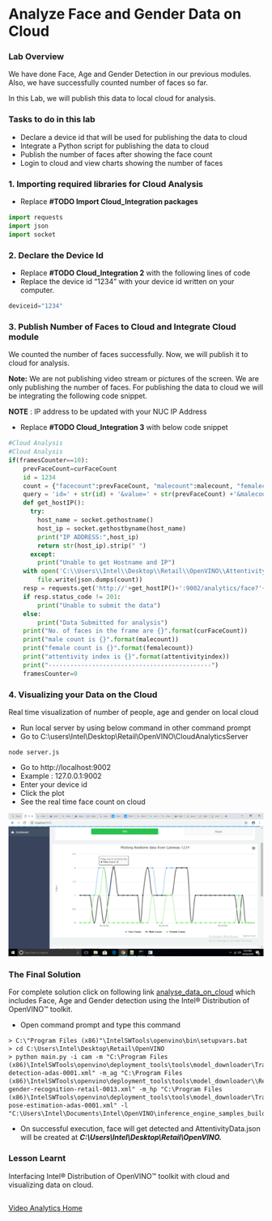 # Analyze Face and Gender Data on Cloud
### Lab Overview
We have done Face, Age and Gender Detection in our previous modules. Also, we have successfully counted number of faces so far.

In this Lab, we will publish this data to local cloud for analysis.

### Tasks to do in this lab

- Declare a device id that will be used for publishing the data to cloud
- Integrate a Python script for publishing the data to cloud
- Publish the number of faces after showing the face count
- Login to cloud and view charts showing the number of faces

### 1. Importing required libraries for Cloud Analysis

- Replace **#TODO Import Cloud_Integration packages**

```python
import requests
import json
import socket
```

### 2. Declare the Device Id

- Replace **#TODO Cloud_Integration 2** with the following lines of code
- Replace the device id “1234” with your device id written on your computer.

```python
deviceid="1234"
```

### 3. Publish Number of Faces to Cloud and Integrate Cloud module

We counted the number of faces successfully. Now, we will publish it to cloud for analysis.       

**Note:** We are not publishing video stream or pictures of the screen. We are only publishing the number of faces. For publishing the data to cloud we will be integrating the following code snippet.

**NOTE** : IP address to be updated with your NUC IP Address
- Replace **#TODO Cloud_Integration 3** with below code snippet

```python
#Cloud Analysis
#Cloud Analysis
if(framesCounter==10):
    prevFaceCount=curFaceCount
    id = 1234
    count = {"facecount":prevFaceCount, "malecount":malecount, "femalecount":femalecount, "attentivityindex":attentivityindex, "timestamp":time.strftime('%H:%M:%S')}
    query = 'id=' + str(id) + '&value=' + str(prevFaceCount) +'&malecount=' + str(malecount) +'&femalecount=' + str(femalecount);
    def get_hostIP():
      try:   
        host_name = socket.gethostname()
        host_ip = socket.gethostbyname(host_name)
        print("IP ADDRESS:",host_ip)
        return str(host_ip).strip(" ")
      except:
        print("Unable to get Hostname and IP")
    with open('C:\\Users\\Intel\\Desktop\\Retail\\OpenVINO\\AttentivityData.json', 'w') as file:
        file.write(json.dumps(count))
    resp = requests.get('http://'+get_hostIP()+':9002/analytics/face?'+ query);
    if resp.status_code != 201:
        print("Unable to submit the data")
    else:
        print("Data Submitted for analysis")
    print("No. of faces in the frame are {}".format(curFaceCount))
    print("male count is {}".format(malecount))
    print("female count is {}".format(femalecount))
    print("attentivity index is {}".format(attentivityindex))
    print("---------------------------------------------")
    framesCounter=0
```
### 4. Visualizing your Data on the Cloud
Real time visualization of number of people, age and gender on local cloud
- Run local server by using below command in other command prompt
- Go to C:\users\Intel\Desktop\Retail\OpenVINO\CloudAnalyticsServer

```
node server.js
 ```
- Go to http://localhost:9002
- Example : 127.0.0.1:9002
- Enter your device id
- Click the plot
- See the real time face count on cloud

![](images/cloudAnalysis.png)

###  The Final Solution

For complete solution click on following link [analyse_data_on_cloud](./solutions/cloudanalysis.md) which includes Face, Age and Gender detection using the Intel® Distribution of OpenVINO™ toolkit.


- Open command prompt and type this command

```
> C:\"Program Files (x86)"\IntelSWTools\openvino\bin\setupvars.bat
> cd C:\Users\Intel\Desktop\Retail\OpenVINO
> python main.py -i cam -m "C:\Program Files (x86)\IntelSWTools\openvino\deployment_tools\tools\model_downloader\Transportation\object_detection\face\pruned_mobilenet_reduced_ssd_shared_weights\dldt\face-detection-adas-0001.xml" -m_ag "C:\Program Files (x86)\IntelSWTools\openvino\deployment_tools\tools\model_downloader\\Retail\object_attributes\age_gender\dldt\age-gender-recognition-retail-0013.xml" -m_hp "C:\Program Files (x86)\IntelSWTools\openvino\deployment_tools\tools\model_downloader\Transportation\object_attributes\headpose\vanilla_cnn\dldt\head-pose-estimation-adas-0001.xml" -l "C:\Users\Intel\Documents\Intel\OpenVINO\inference_engine_samples_build_2017\intel64\Release\cpu_extension.dll"
 ```
- On successful execution, face will get detected and AttentivityData.json will be created at ***C:\Users\Intel\Desktop\Retail\OpenVINO\.***
### Lesson Learnt
Interfacing Intel® Distribution of OpenVINO™ toolkit with cloud and visualizing data on cloud.


##  

[Video Analytics Home](./README.md)

